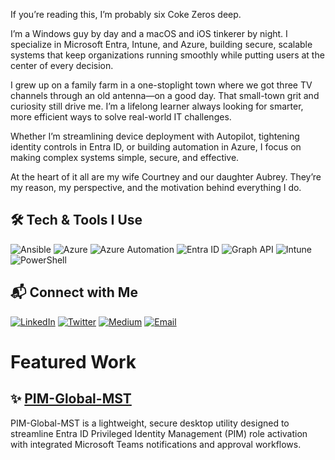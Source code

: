 If you’re reading this, I’m probably six Coke Zeros deep.

I’m a Windows guy by day and a macOS and iOS tinkerer by night. I specialize in Microsoft Entra, Intune, and Azure, building secure, scalable systems that keep organizations running smoothly while putting users at the center of every decision.

I grew up on a family farm in a one-stoplight town where we got three TV channels through an old antenna—on a good day. That small-town grit and curiosity still drive me. I’m a lifelong learner always looking for smarter, more efficient ways to solve real-world IT challenges.

Whether I’m streamlining device deployment with Autopilot, tightening identity controls in Entra ID, or building automation in Azure, I focus on making complex systems simple, secure, and effective.

At the heart of it all are my wife Courtney and our daughter Aubrey. They’re my reason, my perspective, and the motivation behind everything I do.


## 🛠 Tech & Tools I Use

![Ansible](https://img.shields.io/badge/Ansible-EE0000?style=for-the-badge&logo=ansible&logoColor=white)
![Azure](https://img.shields.io/badge/Azure-0078D4?style=for-the-badge&logo=microsoft-azure&logoColor=white)
![Azure Automation](https://img.shields.io/badge/Azure%20Automation-004E8C?style=for-the-badge&logo=azure-devops&logoColor=white)
![Entra ID](https://img.shields.io/badge/Entra%20ID-6A5ACD?style=for-the-badge&logo=microsoft&logoColor=white)
![Graph API](https://img.shields.io/badge/Microsoft%20Graph-33A1FD?style=for-the-badge&logo=microsoft-graph&logoColor=white)
![Intune](https://img.shields.io/badge/Intune-00A1F1?style=for-the-badge&logo=windows&logoColor=white)
![PowerShell](https://img.shields.io/badge/PowerShell-1E90FF?style=for-the-badge&logo=powershell&logoColor=white)

## 📬 Connect with Me

[![LinkedIn](https://img.shields.io/badge/LinkedIn-0A66C2?style=for-the-badge&logo=linkedin&logoColor=white)](https://www.linkedin.com/in/markorr321/)
[![Twitter](https://img.shields.io/badge/Twitter-1DA1F2?style=for-the-badge&logo=twitter&logoColor=white)](https://x.com/MarkHunterOrr)
[![Medium](https://img.shields.io/badge/Medium-000000?style=for-the-badge&logo=medium&logoColor=white)](https://medium.com/@markhunterorr)
[![Email](https://img.shields.io/badge/Email-D14836?style=for-the-badge&logo=gmail&logoColor=white)](mailto:markorr321@gmail.com)


# Featured Work

## ✨ [PIM-Global-MST](https://github.com/markorr321/PIM-Global-MST)

PIM-Global-MST is a lightweight, secure desktop utility designed to streamline Entra ID Privileged Identity Management (PIM) role activation with integrated Microsoft Teams notifications and approval workflows.








